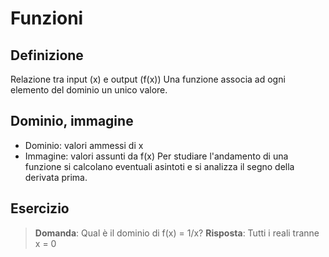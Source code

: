 # Funzioni

## Definizione
Relazione tra input (x) e output (f(x))
Una funzione associa ad ogni elemento del dominio un unico valore.

## Dominio, immagine
- Dominio: valori ammessi di x
- Immagine: valori assunti da f(x)
Per studiare l'andamento di una funzione si calcolano eventuali asintoti e si
analizza il segno della derivata prima.

## Esercizio
> **Domanda**: Qual è il dominio di f(x) = 1/x?
> **Risposta**: Tutti i reali tranne x = 0
